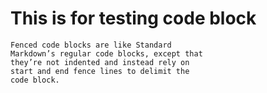 # This is for testing code block
```
Fenced code blocks are like Standard
Markdown’s regular code blocks, except that
they’re not indented and instead rely on
start and end fence lines to delimit the
code block.
```
